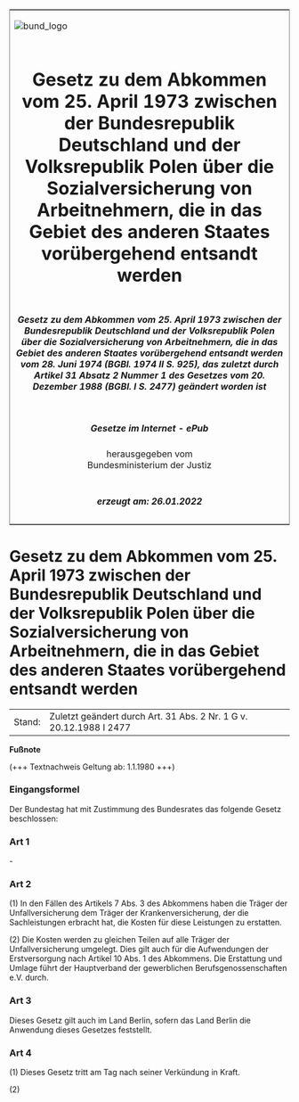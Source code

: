 <span id="DECKBLATT.html"></span>

<table border="0" frame="border" width="100%">

<tr valign="top">

<td align="left">

![bund\_logo](BfJ_2021_Web_de_de.gif)

</td>

<td align="right">

 

</td>

</tr>

<tr align="center" valign="middle">

<td colspan="2">

# Gesetz zu dem Abkommen vom 25. April 1973 zwischen der Bundesrepublik Deutschland und der Volksrepublik Polen über die Sozialversicherung von Arbeitnehmern, die in das Gebiet des anderen Staates vorübergehend entsandt werden

</td>

</tr>

<tr align="center" valign="middle">

<td colspan="2">

##### Gesetz zu dem Abkommen vom 25. April 1973 zwischen der Bundesrepublik Deutschland und der Volksrepublik Polen über die Sozialversicherung von Arbeitnehmern, die in das Gebiet des anderen Staates vorübergehend entsandt werden vom 28. Juni 1974 (BGBl. 1974 II S. 925), das zuletzt durch Artikel 31 Absatz 2 Nummer 1 des Gesetzes vom 20. Dezember 1988 (BGBl. I S. 2477) geändert worden ist

</td>

</tr>

<tr align="center" valign="middle">

<td colspan="2">

  
  

##### Gesetze im Internet - ePub  
  
herausgegeben vom  
Bundesministerium der Justiz

</td>

</tr>

<tr align="center" valign="bottom">

<td colspan="2">

  
  

##### erzeugt am: 26.01.2022

</td>

</tr>

</table>

<span id="BJNR209250974.html"></span>

# Gesetz zu dem Abkommen vom 25. April 1973 zwischen der Bundesrepublik Deutschland und der Volksrepublik Polen über die Sozialversicherung von Arbeitnehmern, die in das Gebiet des anderen Staates vorübergehend entsandt werden

<div>

<div class="jnhtml">

|        |                                                                    |
| ------ | ------------------------------------------------------------------ |
| Stand: | Zuletzt geändert durch Art. 31 Abs. 2 Nr. 1 G v. 20.12.1988 I 2477 |

</div>

</div>

<div>

  
**Fußnote**

<div class="jnhtml">

<div>

<div class="jurAbsatz">

(+++ Textnachweis Geltung ab: 1.1.1980 +++)

</div>

</div>

</div>

</div>

<span id="BJNR209250974BJNE000100314.html"></span>

### Eingangsformel  

<div>

<div class="jnhtml">

<div>

<div class="jurAbsatz">

Der Bundestag hat mit Zustimmung des Bundesrates das folgende Gesetz
beschlossen:

</div>

</div>

</div>

</div>

<span id="BJNR209250974BJNE000200314.html"></span>

### Art 1  

<div>

<div class="jnhtml">

<div>

<div class="jurAbsatz">

\-

</div>

</div>

</div>

</div>

<span id="BJNR209250974BJNE000301308.html"></span>

### Art 2  

<div>

<div class="jnhtml">

<div>

<div class="jurAbsatz">

(1) In den Fällen des Artikels 7 Abs. 3 des Abkommens haben die Träger
der Unfallversicherung dem Träger der Krankenversicherung, der die
Sachleistungen erbracht hat, die Kosten für diese Leistungen zu
erstatten.

</div>

<div class="jurAbsatz">

(2) Die Kosten werden zu gleichen Teilen auf alle Träger der
Unfallversicherung umgelegt. Dies gilt auch für die Aufwendungen der
Erstversorgung nach Artikel 10 Abs. 1 des Abkommens. Die Erstattung und
Umlage führt der Hauptverband der gewerblichen Berufsgenossenschaften
e.V. durch.

</div>

</div>

</div>

</div>

<span id="BJNR209250974BJNE000400314.html"></span>

### Art 3  

<div>

<div class="jnhtml">

<div>

<div class="jurAbsatz">

Dieses Gesetz gilt auch im Land Berlin, sofern das Land Berlin die
Anwendung dieses Gesetzes feststellt.

</div>

</div>

</div>

</div>

<span id="BJNR209250974BJNE000500314.html"></span>

### Art 4  

<div>

<div class="jnhtml">

<div>

<div class="jurAbsatz">

(1) Dieses Gesetz tritt am Tag nach seiner Verkündung in Kraft.

</div>

<div class="jurAbsatz">

(2)

</div>

</div>

</div>

</div>

